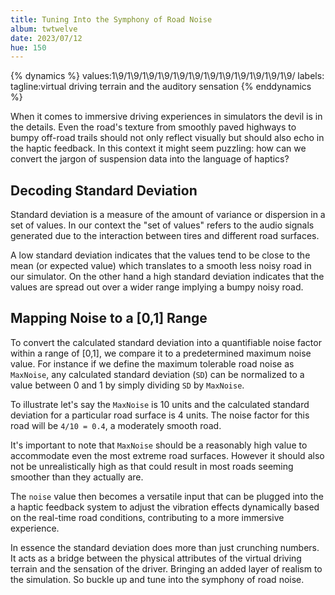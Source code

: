 ```yaml
---
title: Tuning Into the Symphony of Road Noise
album: twtwelve
date: 2023/07/12
hue: 150
---
```


{% dynamics %}
values:1\9/1\9/1\9/1\9/1\9/1\9/1\9/1\9/1\9/1\9/1\9/1\9/
labels:
tagline:virtual driving terrain and the auditory sensation
{% enddynamics %}

When it comes to immersive driving experiences in simulators the devil is in the details. Even the road's texture from smoothly paved highways to bumpy off-road trails should not only reflect visually but should also echo in the haptic feedback. In this context it might seem puzzling: how can we convert the jargon of suspension data into the language of haptics?

<!-- more -->

## Decoding Standard Deviation

Standard deviation is a measure of the amount of variance or dispersion in a set of values. In our context the "set of values" refers to the audio signals generated due to the interaction between tires and different road surfaces. 

A low standard deviation indicates that the values tend to be close to the mean (or expected value) which translates to a smooth less noisy road in our simulator. On the other hand a high standard deviation indicates that the values are spread out over a wider range implying a bumpy noisy road.

## Mapping Noise to a [0,1] Range

To convert the calculated standard deviation into a quantifiable noise factor within a range of [0,1], we compare it to a predetermined maximum noise value. For instance if we define the maximum tolerable road noise as `MaxNoise`, any calculated standard deviation (`SD`) can be normalized to a value between 0 and 1 by simply dividing `SD` by `MaxNoise`.

To illustrate let's say the `MaxNoise` is 10 units and the calculated standard deviation for a particular road surface is 4 units. The noise factor for this road will be `4/10 = 0.4`, a moderately smooth road. 

It's important to note that `MaxNoise` should be a reasonably high value to accommodate even the most extreme road surfaces. However it should also not be unrealistically high as that could result in most roads seeming smoother than they actually are.

The `noise` value then becomes a versatile input that can be plugged into the a haptic feedback system to adjust the vibration effects dynamically based on the real-time road conditions, contributing to a more immersive experience.

In essence the standard deviation does more than just crunching numbers. It acts as a bridge between the physical attributes of the virtual driving terrain and the sensation of the driver. Bringing an added layer of realism to the simulation. So buckle up and tune into the symphony of road noise.
